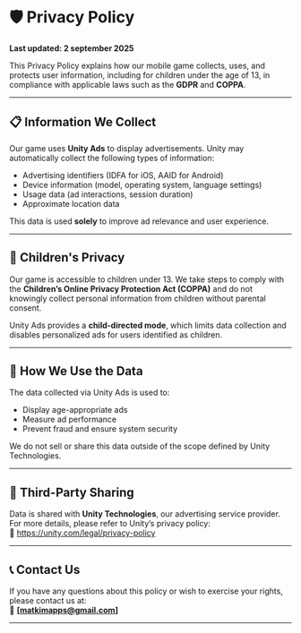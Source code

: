 # 🛡️ Privacy Policy

**Last updated: 2 september 2025**

This Privacy Policy explains how our mobile game collects, uses, and protects user information, including for children under the age of 13, in compliance with applicable laws such as the **GDPR** and **COPPA**.

---

## 📋 Information We Collect

Our game uses **Unity Ads** to display advertisements. Unity may automatically collect the following types of information:

- Advertising identifiers (IDFA for iOS, AAID for Android)
- Device information (model, operating system, language settings)
- Usage data (ad interactions, session duration)
- Approximate location data

This data is used **solely** to improve ad relevance and user experience.

---

## 👶 Children's Privacy

Our game is accessible to children under 13. We take steps to comply with the **Children’s Online Privacy Protection Act (COPPA)** and do not knowingly collect personal information from children without parental consent.

Unity Ads provides a **child-directed mode**, which limits data collection and disables personalized ads for users identified as children.

---

## 🎯 How We Use the Data

The data collected via Unity Ads is used to:

- Display age-appropriate ads
- Measure ad performance
- Prevent fraud and ensure system security

We do not sell or share this data outside of the scope defined by Unity Technologies.

---

## 🧩 Third-Party Sharing

Data is shared with **Unity Technologies**, our advertising service provider. For more details, please refer to Unity’s privacy policy:  
🔗 https://unity.com/legal/privacy-policy

---

## 📞 Contact Us

If you have any questions about this policy or wish to exercise your rights, please contact us at:  
📧 **[matkimapps@gmail.com]**

---
